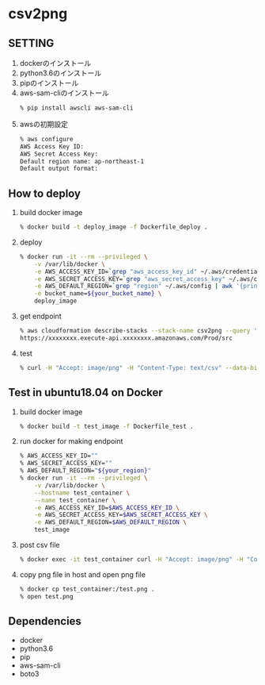 # csv2png

## SETTING
1. dockerのインストール
1. python3.6のインストール
1. pipのインストール
1. aws-sam-cliのインストール
    ```sh
    % pip install awscli aws-sam-cli
    ```
1. awsの初期設定
    ```sh
    % aws configure
    AWS Access Key ID: 
    AWS Secret Access Key:
    Default region name: ap-northeast-1
    Default output format:
    ```

## How to deploy
1. build docker image
    ```sh
    % docker build -t deploy_image -f Dockerfile_deploy .
    ```
1. deploy
    ```sh
    % docker run -it --rm --privileged \
        -v /var/lib/docker \
        -e AWS_ACCESS_KEY_ID=`grep "aws_access_key_id" ~/.aws/credentials | awk '{print $3}'` \
        -e AWS_SECRET_ACCESS_KEY=`grep "aws_secret_access_key" ~/.aws/credentials | awk '{print $3}'` \
        -e AWS_DEFAULT_REGION=`grep "region" ~/.aws/config | awk '{print $3}'` \
        -e bucket_name=${your_bucket_name} \
        deploy_image
    ```
1. get endpoint
    ```sh
    % aws cloudformation describe-stacks --stack-name csv2png --query 'Stacks[].Outputs' | grep https | sed "s/.*\"\(https.*\)\".*/\1/"
    https://xxxxxxxx.execute-api.xxxxxxxx.amazonaws.com/Prod/src
    ```
1. test
    ```sh
    % curl -H "Accept: image/png" -H "Content-Type: text/csv" --data-binary "@test.csv" -X POST ${endpoint} -o test.png
    ```

## Test in ubuntu18.04 on Docker
1. build docker image
    ```sh
    % docker build -t test_image -f Dockerfile_test .
    ```
1. run docker for making endpoint
    ```sh
    % AWS_ACCESS_KEY_ID=""
    % AWS_SECRET_ACCESS_KEY=""
    % AWS_DEFAULT_REGION="${your_region}"
    % docker run -it --rm --privileged \
        -v /var/lib/docker \
        --hostname test_container \
        --name test_container \
        -e AWS_ACCESS_KEY_ID=$AWS_ACCESS_KEY_ID \
        -e AWS_SECRET_ACCESS_KEY=$AWS_SECRET_ACCESS_KEY \
        -e AWS_DEFAULT_REGION=$AWS_DEFAULT_REGION \
        test_image
    ```
1. post csv file
    ```sh
    % docker exec -it test_container curl -H "Accept: image/png" -H "Content-Type: text/csv" --data-binary "@/csv2png/test.csv" -X POST http://127.0.0.1:3000/src -o test.png
    ```
1. copy png file in host and open png file
    ```sh
    % docker cp test_container:/test.png .
    % open test.png
    ```

## Dependencies
* docker
* python3.6
* pip
* aws-sam-cli
* boto3
